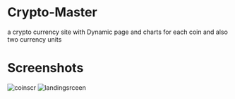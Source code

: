 # Crypto-Master
a  crypto currency site with Dynamic page and charts for each coin and also two currency units


# Screenshots
![coinscr](https://user-images.githubusercontent.com/110059221/199283064-39ce66da-f20e-434a-a635-ac55f83c0285.png)
![landingsrceen](https://user-images.githubusercontent.com/110059221/199283123-227ec84c-9c8b-4901-8ae0-08e41d0f966b.png)

